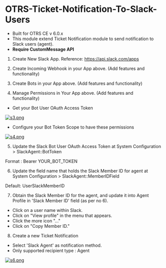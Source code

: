 # OTRS-Ticket-Notification-To-Slack-Users
- Built for OTRS CE v 6.0.x
- This module extend Ticket Notification module to send notification to Slack users (agent).
- **Require CustomMessage API**  

1. Create New Slack App. Reference: https://api.slack.com/apps


2. Create Incoming Webhook in your App above. (Add features and functionality)


3. Create Bots in your App above. (Add features and functionality)


4. Manage Permissions in Your App above. (Add features and functionality)

- Get your Bot User OAuth Access Token

[![s3.png](https://i.postimg.cc/sXCWrmrK/s3.png)](https://postimg.cc/SXVRLWjz)

- Configure your Bot Token Scope to have these permissions

[![s4.png](https://i.postimg.cc/RZc9YLgv/s4.png)](https://postimg.cc/185Lnwxd)


5. Update the Slack Bot User OAuth Access Token at System Configuration > SlackAgent::BotToken  

Format : Bearer YOUR_BOT_TOKEN  


6. Update the field name that holds the Slack Member ID for agent at System Configuration > SlackAgent::MemberIDField   

Default: UserSlackMemberID  


7. Obtain the Slack Member ID for the agent, and update it into Agent Profile in 'Slack Member ID' field (as per no 6). 	

- Click on a user name within Slack.  
- Click on "View profile" in the menu that appears.  
- Click the more icon "..."  
- Click on "Copy Member ID."  


8. Create a new Ticket Notification  

- Select 'Slack Agent' as notification method.  
- Only supported recipient type : Agent  

[![s6.png](https://i.postimg.cc/QN4pBpkN/s6.png)](https://postimg.cc/dDC7pZxg)
